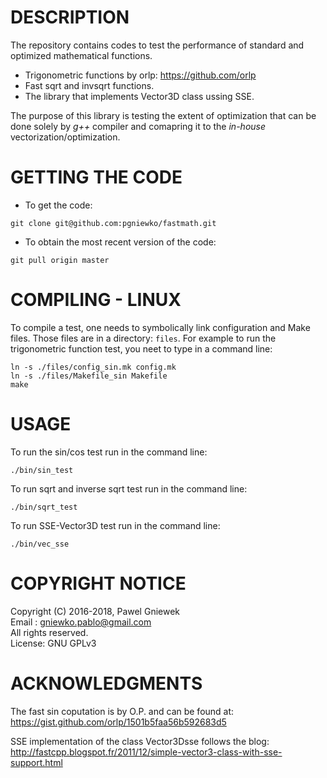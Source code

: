 DESCRIPTION
==================================================
The repository contains codes to test the performance of standard and optimized mathematical functions.

* Trigonometric functions by orlp: https://github.com/orlp  
* Fast sqrt and invsqrt functions.  
* The library that implements Vector3D class ussing SSE.  

The purpose of this library is testing the extent of optimization that can 
be done solely by _g++_ compiler and comapring it to the _in-house_ vectorization/optimization.

GETTING THE CODE
==================================================
* To get the code:
```
git clone git@github.com:pgniewko/fastmath.git
```

* To obtain the most recent version of the code:
```
git pull origin master
```


COMPILING - LINUX
==================================================
To compile a test, one needs to symbolically link configuration and Make files.
Those files are in a directory: ```files```.
For example to run the trigonometric function test, you neet to type in a command line:

```
ln -s ./files/config_sin.mk config.mk
ln -s ./files/Makefile_sin Makefile
make
```

USAGE
=====
To run the sin/cos test run in the command line:
```
./bin/sin_test
```

To run sqrt and inverse sqrt test run in the command line:
```
./bin/sqrt_test
```

To run SSE-Vector3D test run in the command line:
```
./bin/vec_sse
```

COPYRIGHT NOTICE
================
Copyright (C) 2016-2018,  Pawel Gniewek  
Email  : gniewko.pablo@gmail.com   
All rights reserved.  
License: GNU GPLv3  

ACKNOWLEDGMENTS
===============
The fast sin coputation is by O.P. and can be found at:
https://gist.github.com/orlp/1501b5faa56b592683d5

SSE implementation of the class Vector3Dsse follows the blog:
http://fastcpp.blogspot.fr/2011/12/simple-vector3-class-with-sse-support.html
